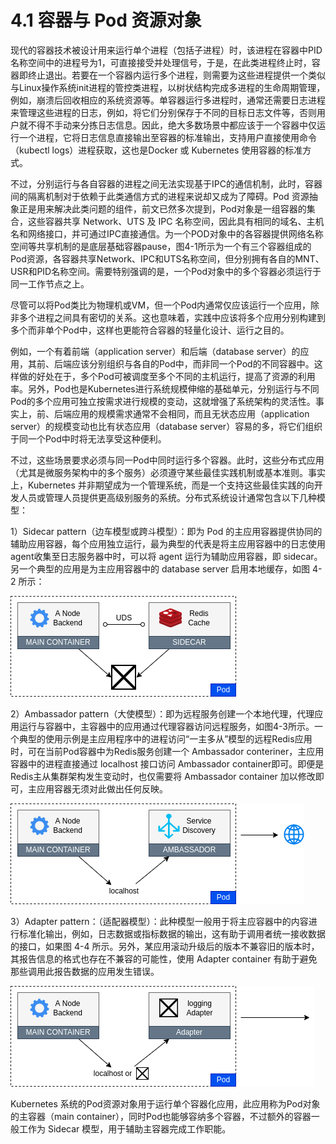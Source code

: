[1]: /images/chapter_4/Pod内的容器共享Network、IPC和UTS名称空间.drawio.png
[2]: /images/chapter_4/Sidecar_pattern.drawio.png
[3]: /images/chapter_4/Ambassador_pattern.drawio.png
[4]: /images/chapter_4/Adapter_pattern.drawio.png

# 4.1 容器与 Pod 资源对象

现代的容器技术被设计用来运行单个进程（包括子进程）时，该进程在容器中PID名称空间中的进程号为1，可直接接受并处理信号，于是，在此类进程终止时，容器即终止退出。若要在一个容器内运行多个进程，则需要为这些进程提供一个类似与Linux操作系统init进程的管控类进程，以树状结构完成多进程的生命周期管理，例如，崩溃后回收相应的系统资源等。单容器运行多进程时，通常还需要日志进程来管理这些进程的日志，例如，将它们分别保存于不同的目标日志文件等，否则用户就不得不手动来分拣日志信息。因此，绝大多数场景中都应该于一个容器中仅运行一个进程，它将日志信息直接输出至容器的标准输出，支持用户直接使用命令（kubectl logs）进程获取，这也是Docker 或 Kubernetes 使用容器的标准方式。

不过，分别运行与各自容器的进程之间无法实现基于IPC的通信机制，此时，容器间的隔离机制对于依赖于此类通信方式的进程来说却又成为了障碍。Pod 资源抽象正是用来解决此类问题的组件，前文已然多次提到，Pod对象是一组容器的集合，这些容器共享 Network、UTS 及 IPC 名称空间，因此具有相同的域名、主机名和网络接口，并可通过IPC直接通信。为一个POD对象中的各容器提供网络名称空间等共享机制的是底层基础容器pause，图4-1所示为一个有三个容器组成的Pod资源，各容器共享Network、IPC和UTS名称空间，但分别拥有各自的MNT、USR和PID名称空间。需要特别强调的是，一个Pod对象中的多个容器必须运行于同一工作节点之上。

尽管可以将Pod类比为物理机或VM，但一个Pod内通常仅应该运行一个应用，除非多个进程之间具有密切的关系。这也意味着，实践中应该将多个应用分别构建到多个而非单个Pod中，这样也更能符合容器的轻量化设计、运行之目的。

例如，一个有着前端（application server）和后端（database server）的应用，其前、后端应该分别组织与各自的Pod中，而非同一个Pod的不同容器中。这样做的好处在于，多个Pod可被调度至多个不同的主机运行，提高了资源的利用率。另外，Pod也是Kubernetes进行系统规模伸缩的基础单元，分别运行与不同Pod的多个应用可独立按需求进行规模的变动，这就增强了系统架构的灵活性。事实上，前、后端应用的规模需求通常不会相同，而且无状态应用（application server）的规模变动也比有状态应用（database server）容易的多，将它们组织于同一个Pod中时将无法享受这种便利。

不过，这些场景要求必须与同一Pod中同时运行多个容器。此时，这些分布式应用（尤其是微服务架构中的多个服务）必须遵守某些最佳实践机制或基本准则。事实上，Kubernetes 并非期望成为一个管理系统，而是一个支持这些最佳实践的向开发人员或管理人员提供更高级别服务的系统。分布式系统设计通常包含以下几种模型：

1）Sidecar pattern（边车模型或跨斗模型）：即为 Pod 的主应用容器提供协同的辅助应用容器，每个应用独立运行，最为典型的代表是将主应用容器中的日志使用agent收集至日志服务器中时，可以将 agent 运行为辅助应用容器，即 sidecar。另一个典型的应用是为主应用容器中的 database server 启用本地缓存，如图 4-2 所示：

![Sidecar pattern][2]

2）Ambassador pattern（大使模型）：即为远程服务创建一个本地代理，代理应用运行与容器中，主容器中的应用通过代理容器访问远程服务，如图4-3所示。一个典型的使用示例是主应用程序中的进程访问“一主多从”模型的远程Redis应用时，可在当前Pod容器中为Redis服务创建一个 Ambassador conteriner，主应用容器中的进程直接通过 localhost 接口访问 Ambassador container即可。即便是Redis主从集群架构发生变动时，也仅需要将 Ambassador container 加以修改即可，主应用容器无须对此做出任何反映。

![Ambassador pattern][3]

3）Adapter pattern：（适配器模型）：此种模型一般用于将主应容器中的内容进行标准化输出，例如，日志数据或指标数据的输出，这有助于调用者统一接收数据的接口，如果图 4-4 所示。另外，某应用滚动升级后的版本不兼容旧的版本时，其报告信息的格式也存在不兼容的可能性，使用 Adapter container 有助于避免那些调用此报告数据的应用发生错误。

![Adapter pattern][4]

Kubernetes 系统的Pod资源对象用于运行单个容器化应用，此应用称为Pod对象的主容器（main container），同时Pod也能够容纳多个容器，不过额外的容器一般工作为 Sidecar 模型，用于辅助主容器完成工作职能。

